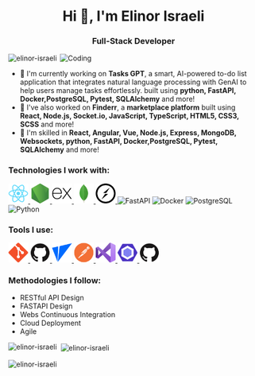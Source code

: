 <h1 align="center">Hi 👋, I'm Elinor Israeli</h1>
<h3 align="center">Full-Stack Developer</h3>

<img align="right" alt="Coding" width="400" src="https://img.etimg.com/thumb/width-1200,height-900,imgsize-638053,resizemode-75,msid-84146083/prime/technology-and-startups/booting-up-developer-economy-how-tech-startups-are-helping-coders-build-and-test-software-faster.jpg">

<p align="left">
  <img 
    src="https://komarev.com/ghpvc/?username=elinor-israeli&label=Profile%20views&color=0e75b6&style=flat" 
    alt="elinor-israeli" 
  />
</p>

<ul>
  <li>
    🔭 I'm currently working on <strong>Tasks GPT</strong>, a  smart, AI-powered to-do list application that integrates natural language processing with GenAI to help users manage tasks effortlessly. built using <strong>python, FastAPI, Docker,PostgreSQL,  Pytest, SQLAlchemy</strong> and more!
  </li>
  <li>
    🔭 I've also worked on <strong>Finderr</strong>, a <strong>marketplace platform</strong> built using <strong>React, Node.js, Socket.io, JavaScript, TypeScript, HTML5, CSS3, SCSS</strong> and more!
  </li>
  <li>
    🌱 I'm skilled in <strong>React, Angular, Vue, Node.js, Express, MongoDB, Websockets, python, FastAPI, Docker,PostgreSQL,  Pytest, SQLAlchemy</strong> and more!
  </li>
</ul>

<h3 align="left">Technologies I work with:</h3>
<p align="left">
  <a href="https://reactjs.org/" target="_blank" rel="noreferrer">
    <img src="https://raw.githubusercontent.com/devicons/devicon/master/icons/react/react-original.svg" title="React" alt="react" width="40" height="40"/>
  </a>
  
  
  <a href="https://nodejs.org/" target="_blank" rel="noreferrer">
    <img src="https://raw.githubusercontent.com/devicons/devicon/master/icons/nodejs/nodejs-original.svg" title="Node.js" alt="nodejs" width="40" height="40"/>
  </a>

  <a href="https://expressjs.com/" target="_blank" rel="noreferrer">
    <img src="https://raw.githubusercontent.com/devicons/devicon/master/icons/express/express-original.svg" title="Express" alt="express" width="40" height="40"/>
  </a>
  
  <a href="https://www.mongodb.com/" target="_blank" rel="noreferrer">
    <img src="https://raw.githubusercontent.com/devicons/devicon/master/icons/mongodb/mongodb-original.svg" title="MongoDB" alt="mongodb" width="40" height="40"/>
  </a>
  
  <a href="https://socket.io/" target="_blank" rel="noreferrer">
    <img src="https://raw.githubusercontent.com/devicons/devicon/master/icons/socketio/socketio-original.svg" title="Socket.io" alt="socketio" width="40" height="40"/>
  </a>
  <img src="https://cdn.jsdelivr.net/gh/devicons/devicon/icons/fastapi/fastapi-original.svg" width="40" alt="FastAPI"/> 
<img src="https://cdn.jsdelivr.net/gh/devicons/devicon/icons/docker/docker-original.svg" width="40" alt="Docker"/> 
<img src="https://cdn.jsdelivr.net/gh/devicons/devicon/icons/postgresql/postgresql-original.svg" width="40" alt="PostgreSQL"/>
<img src="https://cdn.jsdelivr.net/gh/devicons/devicon/icons/python/python-original.svg" width="40" alt="Python"/>
</p>

<h3 align="left">Tools I use:</h3>
<p align="left">
  <a href="https://git-scm.com/" target="_blank" rel="noreferrer">
    <img src="https://raw.githubusercontent.com/devicons/devicon/master/icons/git/git-original.svg" title="Git" alt="git" width="40" height="40"/>
  </a>
  
  <a href="https://github.com/" target="_blank" rel="noreferrer">
    <img src="https://raw.githubusercontent.com/devicons/devicon/master/icons/github/github-original.svg" title="GitHub" alt="github" width="40" height="40"/>
  </a>
  
  <a href="https://vitejs.dev/" target="_blank" rel="noreferrer">
    <img src="https://raw.githubusercontent.com/devicons/devicon/master/icons/vite/vite-original.svg" title="Vite" alt="vite" width="40" height="40"/>
  </a>
  
  <a href="https://www.postman.com/" target="_blank" rel="noreferrer">
    <img src="https://raw.githubusercontent.com/devicons/devicon/master/icons/postman/postman-original.svg" title="Postman" alt="postman" width="40" height="40"/>
  </a>
  
  <a href="https://code.visualstudio.com/" target="_blank" rel="noreferrer">
    <img src="https://raw.githubusercontent.com/devicons/devicon/master/icons/visualstudio/visualstudio-original.svg" title="Visual Studio Code" alt="vscode" width="40" height="40"/>
  </a>
  
  <a href="https://eslint.org/" target="_blank" rel="noreferrer">
    <img src="https://raw.githubusercontent.com/devicons/devicon/master/icons/eslint/eslint-original.svg" title="ESLint" alt="eslint" width="40" height="40"/>
  </a>
  
  <a href="https://github.com/features/actions" target="_blank" rel="noreferrer">
    <img src="https://raw.githubusercontent.com/devicons/devicon/master/icons/github/github-original.svg" title="GitHub Actions" alt="githubactions" width="40" height="40"/>
  </a>
  
</p>

<h3 align="left">Methodologies I follow:</h3>
<ul>
  <li>RESTful API Design</li>
  <li>FASTAPI Design</li>
  <li>Webs Continuous Integration</li>
  <li>Cloud Deployment</li>
  <li>Agile</li>
</ul>

<p>
  <img 
    align="left" 
    src="https://github-readme-stats.vercel.app/api/top-langs?username=elinor-israeli&show_icons=true&locale=en&layout=compact" 
    alt="elinor-israeli" 
  />
</p>

<p>
  &nbsp;
  <img 
    align="center" 
    src="https://github-readme-stats.vercel.app/api?username=elinor-israeli&show_icons=true&locale=en" 
    alt="elinor-israeli" 
  />
</p>

<p>
  <img 
    align="center" 
    src="https://github-readme-streak-stats.herokuapp.com/?user=elinor-israeli&" 
    alt="elinor-israeli" 
  />
</p>
